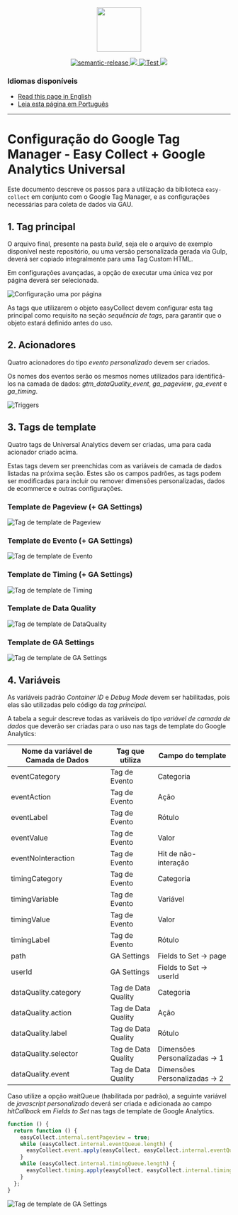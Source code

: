 <div align="center">
<img src="https://raw.githubusercontent.com/DP6/templates-centro-de-inovacoes/main/public/images/centro_de_inovacao_dp6.png" height="100px" />
</div>

<p align="center">
  <a href="#badge">
    <img alt="semantic-release" src="https://img.shields.io/badge/%20%20%F0%9F%93%A6%F0%9F%9A%80-semantic--release-e10079.svg">
  </a>
  <a href="https://codecov.io/gh/DP6/easy-collect">
    <img src="https://codecov.io/gh/DP6/easy-collect/branch/master/graph/badge.svg?token=GAQ88UQJQN"/>
  </a>
  <a href="#badge">
    <img alt="Test" src="https://github.com/dp6/easy-collect/actions/workflows/test.yml/badge.svg">
  </a>
  <a href="https://www.codacy.com/gh/DP6/easy-collect/dashboard?utm_source=github.com&amp;utm_medium=referral&amp;utm_content=DP6/easy-collect&amp;utm_campaign=Badge_Grade">
    <img src="https://app.codacy.com/project/badge/Grade/741dc3805af14444b9e6b4cb9b4269f4"/>
  </a>
</p>

### Idiomas disponíveis

- [Read this page in English](https://github.com/DP6/easy-collect/blob/master/documentations/docs/en/gtm-config-gau.md)
- [Leia esta página em Português](https://github.com/DP6/easy-collect/blob/master/documentations/docs/pt/gtm-config-gau.md)

---

# Configuração do Google Tag Manager - Easy Collect + Google Analytics Universal

Este documento descreve os passos para a utilização da biblioteca `easy-collect` em conjunto com o Google Tag Manager, e as configurações necessárias para coleta de dados via GAU.

## 1. Tag principal

O arquivo final, presente na pasta _build_, seja ele o arquivo de exemplo disponível neste repositório, ou uma versão personalizada gerada via Gulp, deverá ser copiado integralmente para uma Tag Custom HTML.

Em configurações avançadas, a opção de executar uma única vez por página deverá ser selecionada.

![Configuração uma por página](/documentations/images/once_per_page.png)

As tags que utilizarem o objeto easyCollect devem configurar esta tag principal como requisito na seção _sequência de tags_, para garantir que o objeto estará definido antes do uso.

## 2. Acionadores

Quatro acionadores do tipo _evento personalizado_ devem ser criados.

Os nomes dos eventos serão os mesmos nomes utilizados para identificá-los na camada de dados: _gtm_dataQuality_event_, _ga_pageview_, _ga_event_ e _ga_timing_.

![Triggers](/documentations/images/event_name.png)

## 3. Tags de template

Quatro tags de Universal Analytics devem ser criadas, uma para cada acionador criado acima.

Estas tags devem ser preenchidas com as variáveis de camada de dados listadas na próxima seção. Estes são os campos padrões, as tags podem ser modificadas para incluir ou remover dimensões personalizadas, dados de ecommerce e outras configurações.

### Template de Pageview (+ GA Settings)

![Tag de template de Pageview](/documentations/images/tag_pageview.png)

### Template de Evento (+ GA Settings)

![Tag de template de Evento](/documentations/images/tag_event.png)

### Template de Timing (+ GA Settings)

![Tag de template de Timing](/documentations/images/tag_timing.png)

### Template de Data Quality

![Tag de template de DataQuality](/documentations/images/tag_dataquality.png)

### Template de GA Settings

![Tag de template de GA Settings](/documentations/images/var_gasettings.png)

## 4. Variáveis

As variáveis padrão _Container ID_ e _Debug Mode_ devem ser habilitadas, pois elas são utilizadas pelo código da _tag principal_.

A tabela a seguir descreve todas as variáveis do tipo _variável de camada de dados_ que deverão ser criadas para o uso nas tags de template do Google Analytics:

| Nome da variável de Camada de Dados | Tag que utiliza     | Campo do template             |
| ----------------------------------- | ------------------- | ----------------------------- |
| eventCategory                       | Tag de Evento       | Categoria                     |
| eventAction                         | Tag de Evento       | Ação                          |
| eventLabel                          | Tag de Evento       | Rótulo                        |
| eventValue                          | Tag de Evento       | Valor                         |
| eventNoInteraction                  | Tag de Evento       | Hit de não-interação          |
| timingCategory                      | Tag de Evento       | Categoria                     |
| timingVariable                      | Tag de Evento       | Variável                      |
| timingValue                         | Tag de Evento       | Valor                         |
| timingLabel                         | Tag de Evento       | Rótulo                        |
| path                                | GA Settings         | Fields to Set -> page         |
| userId                              | GA Settings         | Fields to Set -> userId       |
| dataQuality.category                | Tag de Data Quality | Categoria                     |
| dataQuality.action                  | Tag de Data Quality | Ação                          |
| dataQuality.label                   | Tag de Data Quality | Rótulo                        |
| dataQuality.selector                | Tag de Data Quality | Dimensões Personalizadas -> 1 |
| dataQuality.event                   | Tag de Data Quality | Dimensões Personalizadas -> 2 |

Caso utilize a opção waitQueue (habilitada por padrão), a seguinte variável de _javascript personalizado_ deverá ser criada e adicionada ao campo _hitCallback_ em _Fields to Set_ nas tags de template de Google Analytics.

```javascript
function () {
  return function () {
    easyCollect.internal.sentPageview = true;
    while (easyCollect.internal.eventQueue.length) {
      easyCollect.event.apply(easyCollect, easyCollect.internal.eventQueue.shift());
    }
    while (easyCollect.internal.timingQueue.length) {
      easyCollect.timing.apply(easyCollect, easyCollect.internal.timingQueue.shift());
    }
  };
}
```

![Tag de template de GA Settings](/documentations/images/hit_callback.png)
